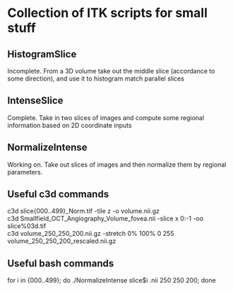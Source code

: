 # Collection of ITK scripts for small stuff<br>
## HistogramSlice<br>
Incomplete. From a 3D volume take out the middle slice (accordance to some direction), and use it to histogram match parallel slices<br>
## IntenseSlice<br>
Complete. Take in two slices of images and compute some regional information based on 2D coordinate inputs
## NormalizeIntense<br>
Working on. Take out slices of images and then normalize them by regional parameters.<br>
## Useful c3d commands<br>
c3d slice{000..499}_Norm.tif -tile z -o volume.nii.gz<br>
c3d Smallfield_OCT_Angiography_Volume_fovea.nii -slice x 0:-1 -oo slice%03d.tif<br>
c3d volume_250_250_200.nii.gz -stretch 0% 100% 0 255 volume_250_250_200_rescaled.nii.gz<br>
## Useful bash commands<br>
for i in {000..499}; do ./NormalizeIntense slice$i .nii 250 250 200; done<br> 

